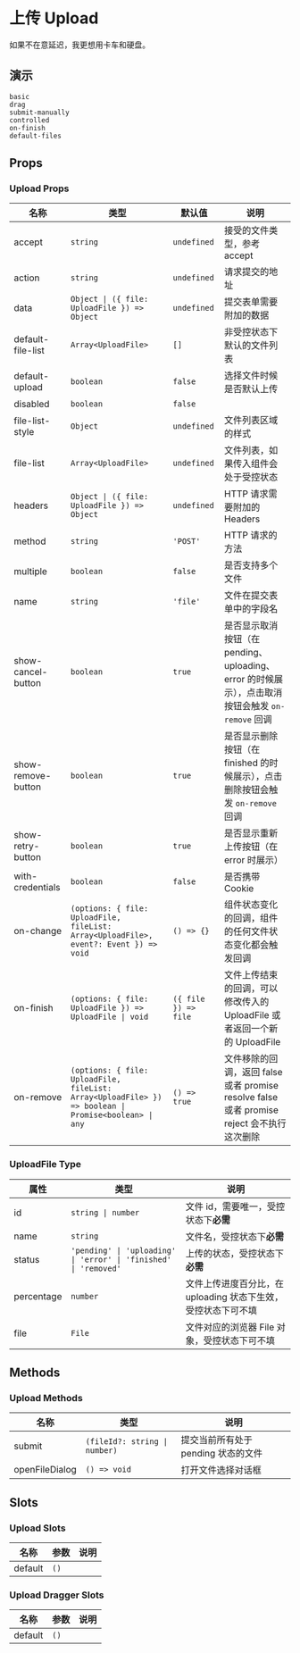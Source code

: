 # 上传 Upload

如果不在意延迟，我更想用卡车和硬盘。

## 演示

```demo
basic
drag
submit-manually
controlled
on-finish
default-files
```

## Props

### Upload Props

| 名称 | 类型 | 默认值 | 说明 |
| --- | --- | --- | --- |
| accept | `string` | `undefined` | 接受的文件类型，参考 <n-a href="https://developer.mozilla.org/en-US/docs/Web/HTML/Element/input/file#accept">accept</n-a> |
| action | `string` | `undefined` | 请求提交的地址 |
| data | `Object \| ({ file: UploadFile }) => Object` | `undefined` | 提交表单需要附加的数据 |
| default-file-list | `Array<UploadFile>` | `[]` | 非受控状态下默认的文件列表 |
| default-upload | `boolean` | `false` | 选择文件时候是否默认上传 |
| disabled | `boolean` | `false` |  |
| file-list-style | `Object` | `undefined` | 文件列表区域的样式 |
| file-list | `Array<UploadFile>` | `undefined` | 文件列表，如果传入组件会处于受控状态 |
| headers | `Object \| ({ file: UploadFile }) => Object` | `undefined` | HTTP 请求需要附加的 Headers |
| method | `string` | `'POST'` | HTTP 请求的方法 |
| multiple | `boolean` | `false` | 是否支持多个文件 |
| name | `string` | `'file'` | 文件在提交表单中的字段名 |
| show-cancel-button | `boolean` | `true` | 是否显示取消按钮（在 pending、uploading、error 的时候展示），点击取消按钮会触发 `on-remove` 回调 |
| show-remove-button | `boolean` | `true` | 是否显示删除按钮（在 finished 的时候展示），点击删除按钮会触发 `on-remove` 回调 |
| show-retry-button | `boolean` | `true` | 是否显示重新上传按钮（在 error 时展示） |
| with-credentials | `boolean` | `false` | 是否携带 Cookie |
| on-change | `(options: { file: UploadFile, fileList: Array<UploadFile>, event?: Event }) => void` | `() => {}` | 组件状态变化的回调，组件的任何文件状态变化都会触发回调 |
| on-finish | `(options: { file: UploadFile }) => UploadFile \| void` | `({ file }) => file` | 文件上传结束的回调，可以修改传入的 UploadFile 或者返回一个新的 UploadFile |
| on-remove | `(options: { file: UploadFile, fileList: Array<UploadFile> }) => boolean \| Promise<boolean> \| any` | `() => true` | 文件移除的回调，返回 false 或者 promise resolve false 或者 promise reject 会不执行这次删除 |

### UploadFile Type

| 属性 | 类型 | 说明 |
| --- | --- | --- |
| id | `string \| number` | 文件 id，需要唯一，受控状态下**必需** |
| name | `string` | 文件名，受控状态下**必需** |
| status | `'pending' \| 'uploading' \| 'error' \| 'finished' \| 'removed'` | 上传的状态，受控状态下**必需** |
| percentage | `number` | 文件上传进度百分比，在 uploading 状态下生效，受控状态下可不填 |
| file | `File` | 文件对应的浏览器 File 对象，受控状态下可不填 |

## Methods

### Upload Methods

| 名称 | 类型 | 说明 |
| --- | --- | --- |
| submit | `(fileId?: string \| number)` | 提交当前所有处于 pending 状态的文件 |
| openFileDialog | `() => void` | 打开文件选择对话框 |

## Slots

### Upload Slots

| 名称    | 参数 | 说明 |
| ------- | ---- | ---- |
| default | `()` |      |

### Upload Dragger Slots

| 名称    | 参数 | 说明 |
| ------- | ---- | ---- |
| default | `()` |      |
